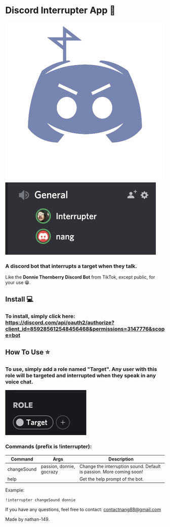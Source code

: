 ﻿
# Discord Interrupter App 👾
![Logo](photos/logo.png)
![Screenshot](photos/screenshot.png)

### A discord bot that interrupts a target when they talk.
 
Like the **Donnie Thornberry Discord Bot** from TikTok, except public, for your use 😁.  

## Install 💻
### To install, simply click here: https://discord.com/api/oauth2/authorize?client_id=859285612548456468&permissions=3147776&scope=bot

## How To Use ⭐️

### To use, simply add a role named "**Target**". Any user with this role will be targeted and interrupted when they speak in any voice chat.
![Target](photos/role.png)

### Commands (prefix is !interrupter):

| Command | Args | Description
|--|--|--|
| changeSound | passion, donnie, gocrazy  | Change the interruption sound. Default is passion. More coming soon!
| help |   | Get the help prompt of the bot.

Example:

    !interrupter changeSound donnie

If you have any questions, feel free to contact: contactnang88@gmail.com

Made by nathan-149.
